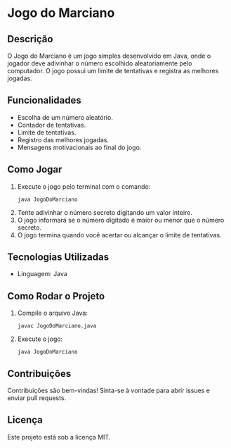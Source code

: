 # Jogo do Marciano

## Descrição
O Jogo do Marciano é um jogo simples desenvolvido em Java, onde o jogador deve adivinhar o número escolhido aleatoriamente pelo computador. O jogo possui um limite de tentativas e registra as melhores jogadas.

## Funcionalidades
- Escolha de um número aleatório.
- Contador de tentativas.
- Limite de tentativas.
- Registro das melhores jogadas.
- Mensagens motivacionais ao final do jogo.

## Como Jogar
1. Execute o jogo pelo terminal com o comando:
   ```
   java JogoDoMarciano
   ```
2. Tente adivinhar o número secreto digitando um valor inteiro.
3. O jogo informará se o número digitado é maior ou menor que o número secreto.
4. O jogo termina quando você acertar ou alcançar o limite de tentativas.

## Tecnologias Utilizadas
- Linguagem: Java

## Como Rodar o Projeto
1. Compile o arquivo Java:
   ```
   javac JogoDoMarciano.java
   ```
2. Execute o jogo:
   ```
   java JogoDoMarciano
   ```

## Contribuições
Contribuições são bem-vindas! Sinta-se à vontade para abrir issues e enviar pull requests.

## Licença
Este projeto está sob a licença MIT.
